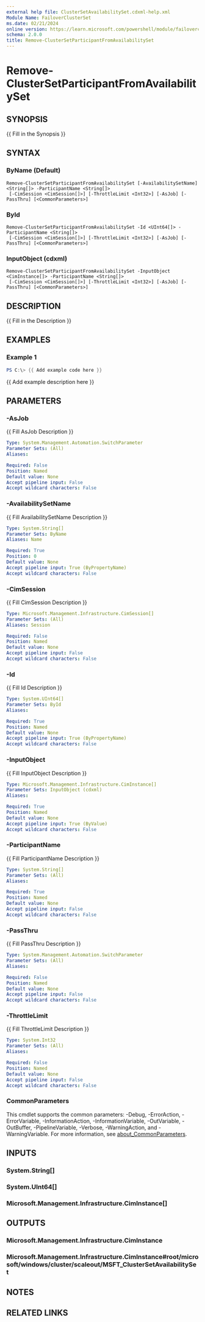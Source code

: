 ```yaml
---
external help file: ClusterSetAvailabilitySet.cdxml-help.xml
Module Name: FailoverClusterSet
ms.date: 02/21/2024
online version: https://learn.microsoft.com/powershell/module/failoverclusterset/remove-clustersetparticipantfromavailabilityset?view=windowsserver2025-ps&wt.mc_id=ps-gethelp
schema: 2.0.0
title: Remove-ClusterSetParticipantFromAvailabilitySet
---
```


# Remove-ClusterSetParticipantFromAvailabilitySet

## SYNOPSIS
{{ Fill in the Synopsis }}

## SYNTAX

### ByName (Default)
```
Remove-ClusterSetParticipantFromAvailabilitySet [-AvailabilitySetName] <String[]> -ParticipantName <String[]>
 [-CimSession <CimSession[]>] [-ThrottleLimit <Int32>] [-AsJob] [-PassThru] [<CommonParameters>]
```

### ById
```
Remove-ClusterSetParticipantFromAvailabilitySet -Id <UInt64[]> -ParticipantName <String[]>
 [-CimSession <CimSession[]>] [-ThrottleLimit <Int32>] [-AsJob] [-PassThru] [<CommonParameters>]
```

### InputObject (cdxml)
```
Remove-ClusterSetParticipantFromAvailabilitySet -InputObject <CimInstance[]> -ParticipantName <String[]>
 [-CimSession <CimSession[]>] [-ThrottleLimit <Int32>] [-AsJob] [-PassThru] [<CommonParameters>]
```

## DESCRIPTION
{{ Fill in the Description }}

## EXAMPLES

### Example 1
```powershell
PS C:\> {{ Add example code here }}
```

{{ Add example description here }}

## PARAMETERS

### -AsJob
{{ Fill AsJob Description }}

```yaml
Type: System.Management.Automation.SwitchParameter
Parameter Sets: (All)
Aliases:

Required: False
Position: Named
Default value: None
Accept pipeline input: False
Accept wildcard characters: False
```

### -AvailabilitySetName
{{ Fill AvailabilitySetName Description }}

```yaml
Type: System.String[]
Parameter Sets: ByName
Aliases: Name

Required: True
Position: 0
Default value: None
Accept pipeline input: True (ByPropertyName)
Accept wildcard characters: False
```

### -CimSession
{{ Fill CimSession Description }}

```yaml
Type: Microsoft.Management.Infrastructure.CimSession[]
Parameter Sets: (All)
Aliases: Session

Required: False
Position: Named
Default value: None
Accept pipeline input: False
Accept wildcard characters: False
```

### -Id
{{ Fill Id Description }}

```yaml
Type: System.UInt64[]
Parameter Sets: ById
Aliases:

Required: True
Position: Named
Default value: None
Accept pipeline input: True (ByPropertyName)
Accept wildcard characters: False
```

### -InputObject
{{ Fill InputObject Description }}

```yaml
Type: Microsoft.Management.Infrastructure.CimInstance[]
Parameter Sets: InputObject (cdxml)
Aliases:

Required: True
Position: Named
Default value: None
Accept pipeline input: True (ByValue)
Accept wildcard characters: False
```

### -ParticipantName
{{ Fill ParticipantName Description }}

```yaml
Type: System.String[]
Parameter Sets: (All)
Aliases:

Required: True
Position: Named
Default value: None
Accept pipeline input: False
Accept wildcard characters: False
```

### -PassThru
{{ Fill PassThru Description }}

```yaml
Type: System.Management.Automation.SwitchParameter
Parameter Sets: (All)
Aliases:

Required: False
Position: Named
Default value: None
Accept pipeline input: False
Accept wildcard characters: False
```

### -ThrottleLimit
{{ Fill ThrottleLimit Description }}

```yaml
Type: System.Int32
Parameter Sets: (All)
Aliases:

Required: False
Position: Named
Default value: None
Accept pipeline input: False
Accept wildcard characters: False
```

### CommonParameters
This cmdlet supports the common parameters: -Debug, -ErrorAction, -ErrorVariable, -InformationAction, -InformationVariable, -OutVariable, -OutBuffer, -PipelineVariable, -Verbose, -WarningAction, and -WarningVariable. For more information, see [about_CommonParameters](http://go.microsoft.com/fwlink/?LinkID=113216).

## INPUTS

### System.String[]

### System.UInt64[]

### Microsoft.Management.Infrastructure.CimInstance[]

## OUTPUTS

### Microsoft.Management.Infrastructure.CimInstance

### Microsoft.Management.Infrastructure.CimInstance#root/microsoft/windows/cluster/scaleout/MSFT_ClusterSetAvailabilitySet

## NOTES

## RELATED LINKS
